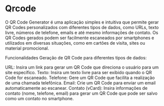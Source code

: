 # Qrcode

O QR Code Generator é uma aplicação simples e intuitiva que permite gerar QR Codes personalizados com diferentes tipos de dados, como URLs, texto livre, números de telefone, emails e até mesmo informações de contato. Os QR Codes gerados podem ser facilmente escaneados por smartphones e utilizados em diversas situações, como em cartões de visita, sites ou material promocional.

Funcionalidades
Geração de QR Code para diferentes tipos de dados:

URL: Insira um link para gerar um QR Code que direciona o usuário para um site específico.
Texto: Insira um texto livre para ser exibido quando o QR Code for escaneado.
Telefone: Gere um QR Code que facilita a realização de uma chamada telefônica.
Email: Crie um QR Code para enviar um email automaticamente ao escanear.
Contato (vCard): Insira informações de contato (nome, telefone, email) para gerar um QR Code que pode ser salvo como um contato no smartphone.
